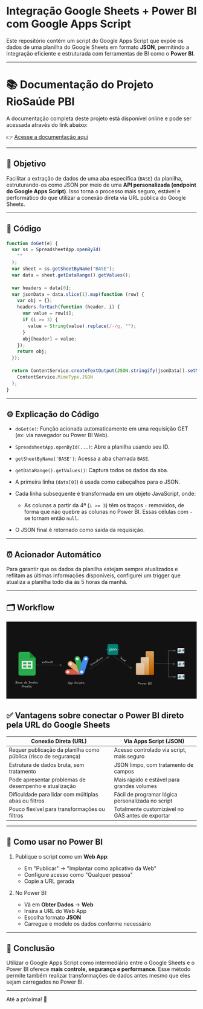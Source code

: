 # Integração Google Sheets + Power BI com Google Apps Script

Este repositório contém um script do Google Apps Script que expõe os dados de uma planilha do Google Sheets em formato **JSON**, permitindo a integração eficiente e estruturada com ferramentas de BI como o **Power BI**.

---

# 📚 Documentação do Projeto RioSaúde PBI

A documentação completa deste projeto está disponível online e pode ser acessada através do link abaixo:

👉 [Acesse a documentação aqui](https://brenorial.github.io/rial_extracao_f1/)

---

## 📌 Objetivo

Facilitar a extração de dados de uma aba específica (`BASE`) da planilha, estruturando-os como JSON por meio de uma **API personalizada (endpoint do Google Apps Script)**. Isso torna o processo mais seguro, estável e performático do que utilizar a conexão direta via URL pública do Google Sheets.

---

## 📄 Código

```javascript
function doGet(e) {
  var ss = SpreadsheetApp.openById(
    ""
  );
  var sheet = ss.getSheetByName("BASE");
  var data = sheet.getDataRange().getValues();

  var headers = data[0];
  var jsonData = data.slice(1).map(function (row) {
    var obj = {};
    headers.forEach(function (header, i) {
      var value = row[i];
      if (i >= 3) {
        value = String(value).replace(/-/g, "");
      }
      obj[header] = value;
    });
    return obj;
  });

  return ContentService.createTextOutput(JSON.stringify(jsonData)).setMimeType(
    ContentService.MimeType.JSON
  );
}
```

---

## ⚙️ Explicação do Código

- `doGet(e)`: Função acionada automaticamente em uma requisição GET (ex: via navegador ou Power BI Web).
- `SpreadsheetApp.openById(...)`: Abre a planilha usando seu ID.
- `getSheetByName('BASE')`: Acessa a aba chamada `BASE`.
- `getDataRange().getValues()`: Captura todos os dados da aba.
- A primeira linha (`data[0]`) é usada como cabeçalhos para o JSON.
- Cada linha subsequente é transformada em um objeto JavaScript, onde:

  - As colunas a partir da 4ª (`i >= 3`) têm os traços `-` removidos, de forma que não quebre as colunas no Power BI. Essas células com `-` se tornam então `null`.

- O JSON final é retornado como saída da requisição.

---

## ⏰ Acionador Automático

Para garantir que os dados da planilha estejam sempre atualizados e reflitam as últimas informações disponíveis, configurei um trigger que atualiza a planilha todo dia às 5 horas da manhã.

---

## 🗂️ Workflow

![alt text](public/workflow.png)

## ✅ Vantagens sobre conectar o Power BI direto pela URL do Google Sheets

| Conexão Direta (URL)                                            | Via Apps Script (JSON)                            |
| --------------------------------------------------------------- | ------------------------------------------------- |
| Requer publicação da planilha como pública (risco de segurança) | Acesso controlado via script, mais seguro         |
| Estrutura de dados bruta, sem tratamento                        | JSON limpo, com tratamento de campos              |
| Pode apresentar problemas de desempenho e atualização           | Mais rápido e estável para grandes volumes        |
| Dificuldade para lidar com múltiplas abas ou filtros            | Fácil de programar lógica personalizada no script |
| Pouco flexível para transformações ou filtros                   | Totalmente customizável no GAS antes de exportar  |

---

## 🔗 Como usar no Power BI

1. Publique o script como um **Web App**:

   - Em "Publicar" → "Implantar como aplicativo da Web"
   - Configure acesso como "Qualquer pessoa"
   - Copie a URL gerada

2. No Power BI:

   - Vá em **Obter Dados** → **Web**
   - Insira a URL do Web App
   - Escolha formato **JSON**
   - Carregue e modele os dados conforme necessário

---

## 📌 Conclusão

Utilizar o Google Apps Script como intermediário entre o Google Sheets e o Power BI oferece **mais controle, segurança e performance**. Esse método permite também realizar transformações de dados antes mesmo que eles sejam carregados no Power BI.

---

Até a próxima! 🚀


